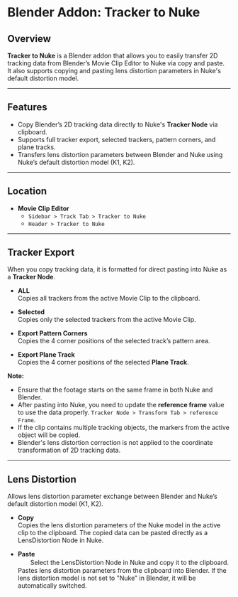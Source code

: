 # Blender Addon: Tracker to Nuke

## Overview
**Tracker to Nuke** is a Blender addon that allows you to easily transfer 2D tracking data from Blender’s Movie Clip Editor to Nuke via copy and paste.  
It also supports copying and pasting lens distortion parameters in Nuke's default distortion model.

---

## Features

- Copy Blender’s 2D tracking data directly to Nuke's **Tracker Node** via clipboard.
- Supports full tracker export, selected trackers, pattern corners, and plane tracks.
- Transfers lens distortion parameters between Blender and Nuke using Nuke’s default distortion model (K1, K2).

---

## Location
- **Movie Clip Editor**  
  - `Sidebar > Track Tab > Tracker to Nuke`  
  - `Header > Tracker to Nuke`

---

## Tracker Export

When you copy tracking data, it is formatted for direct pasting into Nuke as a **Tracker Node**.

- **ALL**  
    Copies all trackers from the active Movie Clip to the clipboard.
  
- **Selected**  
    Copies only the selected trackers from the active Movie Clip.

- **Export Pattern Corners**  
    Copies the 4 corner positions of the selected track’s pattern area.

- **Export Plane Track**  
    Copies the 4 corner positions of the selected **Plane Track**.

**Note:**  
 - Ensure that the footage starts on the same frame in both Nuke and Blender.
 - After pasting into Nuke, you need to update the **reference frame** value to use the data properly. `Tracker Node > Transform Tab > reference Frame`.
 - If the clip contains multiple tracking objects, the markers from the active object will be copied.
 - Blender's lens distortion correction is not applied to the coordinate transformation of 2D tracking data.

---

## Lens Distortion

Allows lens distortion parameter exchange between Blender and Nuke’s default distortion model (K1, K2).

- **Copy**  
    Copies the lens distortion parameters of the Nuke model in the active clip to the clipboard. The copied data can be pasted directly as a LensDistortion Node in Nuke.

- **Paste**  
　　Select the LensDistortion Node in Nuke and copy it to the clipboard.
    Pastes lens distortion parameters from the clipboard into Blender. If the lens distortion model is not set to "Nuke" in Blender, it will be automatically switched.


